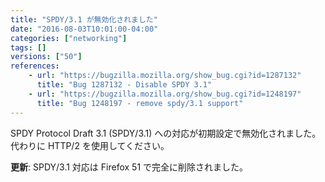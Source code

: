 ```yaml
---
title: "SPDY/3.1 が無効化されました"
date: "2016-08-03T10:01:00-04:00"
categories: ["networking"]
tags: []
versions: ["50"]
references:
    - url: "https://bugzilla.mozilla.org/show_bug.cgi?id=1287132"
      title: "Bug 1287132 - Disable SPDY 3.1"
    - url: "https://bugzilla.mozilla.org/show_bug.cgi?id=1248197"
      title: "Bug 1248197 - remove spdy/3.1 support"
---
```

SPDY Protocol Draft 3.1 (SPDY/3.1) への対応が初期設定で無効化されました。代わりに HTTP/2 を使用してください。

**更新**: SPDY/3.1 対応は Firefox 51 で完全に削除されました。
